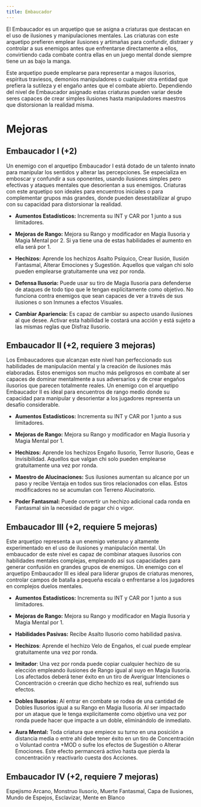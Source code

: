 ```yaml
---
title: Embaucador
---
```


El Embaucador es un arquetipo que se asigna a criaturas que destacan en el uso de ilusiones y manipulaciones mentales. Las criaturas con este arquetipo prefieren emplear ilusiones y artimañas para confundir, distraer y controlar a sus enemigos antes que enfrentarse directamente a ellos, convirtiendo cada combate contra ellas en un juego mental donde siempre tiene un as bajo la manga.

Este arquetipo puede emplearse para representar a magos ilusorios, espíritus traviesos, demonios manipuladores o cualquier otra entidad que prefiera la sutileza y el engaño antes que el combate abierto. Dependiendo del nivel de Embaucador asignado estas criaturas pueden variar desde seres capaces de crear simples ilusiones hasta manipuladores maestros que distorsionan la realidad misma. 

# Mejoras

## Embaucador I (+2)

Un enemigo con el arquetipo Embaucador I está dotado de un talento innato para manipular los sentidos y alterar las percepciones. Se especializa en emboscar y confundir a sus oponentes, usando ilusiones simples pero efectivas y ataques mentales que desorientan a sus enemigos. Criaturas con este arquetipo son ideales para encuentros iniciales o para complementar grupos más grandes, donde pueden desestabilizar al grupo con su capacidad para distorsionar la realidad.

- **Aumentos Estadísticos:** Incrementa su INT y CAR por 1 junto a sus limitadores.

- **Mejoras de Rango:** Mejora su Rango y modificador en Magia Ilusoria y Magia Mental por 2. Si ya tiene una de estas habilidades el aumento en ella será por 1. 

- **Hechizos:** Aprende los hechizos Asalto Psíquico, Crear Ilusión, Ilusión Fantasmal, Alterar Emociones y Sugestión. Aquellos que valgan chi solo pueden emplearse gratuitamente una vez por ronda.

- **Defensa Ilusoria:**  Puede usar su tiro de Magia Ilusoria para defenderse de ataques de todo tipo que le tengan explícitamente como objetivo. No funciona contra enemigos que sean capaces de ver a través de sus ilusiones o son Inmunes a efectos Visuales. 

- **Cambiar Apariencia:** Es capaz de cambiar su aspecto usando ilusiones al que desee. Activar esta habilidad le costará una acción y está sujeto a las mismas reglas que Disfraz Ilusorio.

## Embaucador II (+2, requiere 3 mejoras)

Los Embaucadores que alcanzan este nivel han perfeccionado sus habilidades de manipulación mental y la creación de ilusiones más elaboradas. Estos enemigos son mucho más peligrosos en combate al ser capaces de dominar mentalmente a sus adversarios y de crear engaños ilusorios que parecen totalmente reales. Un enemigo con el arquetipo Embaucador II es ideal para encuentros de rango medio donde su capacidad para manipular y desorientar a los jugadores representa un desafío considerable.

- **Aumentos Estadísticos:** Incrementa su INT y CAR por 1 junto a sus limitadores.

- **Mejoras de Rango:** Mejora su Rango y modificador en Magia Ilusoria y Magia Mental por 1.

- **Hechizos:** Aprende los hechizos Engaño Ilusorio, Terror Ilusorio, Geas e Invisibilidad. Aquellos que valgan chi solo pueden emplearse gratuitamente una vez por ronda.

- **Maestro de Alucinaciones:** Sus ilusiones aumentan su alcance por un paso y recibe Ventaja en todos sus tiros relacionados con ellas. Estos modificadores no se acumulan con Terreno Alucinatorio.

- **Poder Fantasmal:** Puede convertir un hechizo adicional cada ronda en Fantasmal sin la necesidad de pagar chi o vigor.

## Embaucador III (+2, requiere 5 mejoras)

Este arquetipo representa a un enemigo veterano y altamente experimentado en el uso de ilusiones y manipulación mental. Un embaucador de este nivel es capaz de combinar ataques ilusorios con habilidades mentales complejas, empleando así sus capacidades para generar confusión en grandes grupos de enemigos. Un enemigo con el arquetipo Embaucador III es ideal para liderar grupos de criaturas menores, controlar campos de batalla a pequeña escala o enfrentarse a los jugadores en complejos duelos mentales.

- **Aumentos Estadísticos:** Incrementa su INT y CAR por 1 junto a sus limitadores.

- **Mejoras de Rango:** Mejora su Rango y modificador en Magia Ilusoria y Magia Mental por 1.

- **Habilidades Pasivas:** Recibe Asalto Ilusorio como habilidad pasiva.

- **Hechizos**: Aprende el hechizo Velo de Engaños, el cual puede emplear gratuitamente una vez por ronda.

- **Imitador**: Una vez por ronda puede copiar cualquier hechizo de su elección empleando ilusiones de Rango igual al suyo en Magia Ilusoria. Los afectados deberá tener éxito en un tiro de Averiguar Intenciones o Concentración o creerán que dicho hechizo es real, sufriendo sus efectos.

- **Dobles Ilusorios:** Al entrar en combate se rodea de una cantidad de Dobles Ilusorios igual a su Rango en Magia Ilusoria. Al ser impactado por un ataque que le tenga explícitamente como objetivo una vez por ronda puede hacer que impacte a un doble, eliminándolo de inmediato.

- **Aura Mental:** Toda criatura que empiece su turno en una posición a distancia media o entre ahí debe tener éxito en un tiro de Concentración o Voluntad contra +MOD o sufre los efectos de Sugestión o Alterar Emociones. Este efecto permancerá activo hasta que pierda la concentración y reactivarlo cuesta dos Acciones.

## Embaucador IV (+2, requiere 7 mejoras)

Espejismo Arcano, Monstruo Ilusorio, Muerte Fantasmal, Capa de Ilusiones, Mundo de Espejos, Esclavizar, Mente en Blanco